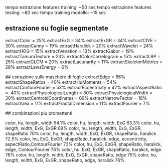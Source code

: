 
tempo estrazione features training: ~50 sec
tempo estrazione features testing: ~80 sec
tempo training modello: ~15 sec

## estrazione su foglie segmentate
extractColor = 25%
extractExG = 34%
extractExGR = 34%
extractCIVE = 30%
extractCanny = 19%
extractHaralick = 20%
extractWavelet = 24%
extractHOG = 15%
extractVenation = 13%
extractGabor = 19%
extractTamuraTexture = 23%
extractColorCorrelogram = 15%
extractLBP = 25%
extractGLCM = 20%
extractLacunarity = 11%
extractSkeletonMetrics = 28%
extractLawsEnergy = 6%

## estrazione sulle maschere di foglie
extractEdge = 66%
extractShapeRatios = 40%
extractHuMoments = 54%
extractContourFourier = 53%
extractEccentricity = 47%
extractAspectRatio =. 40%
extractPhysiologicalLength = 30%
extractPhysiologicalWidth = 30%
extractCentroidCoordinates = 09%
extractNarrowFactor = 18%
extractArea = 11%
extractFractalDimension = 11%
extractFourier = 7%

## combinazioni piu promettenti

color, hu, length, width 54.1%
color, hu, length, width, ExG 63.3%
color, hu, length, width, ExG, ExGR 69%
color, hu, length, width, ExG, ExGR, shapeRatio 70%
color, hu, length, width, ExG, ExGR, shapeRatio, haralick 72.5%
color, hu, ExG, ExGR, shapeRatio, haralick, edge, eccentricity, aspectRatio,ContourFourier 73%
color, hu, ExG, ExGR, shapeRatio, haralick, edge, ContourFourier 76%
color, hu, ExG, ExGR, shapeRatio, haralick, edge 78%
color, hu, length, width, ExG, ExGR, shapeRatio, edge 75%
color, hu, length, width, ExG, ExGR, shapeRatio, edge, haralick 76%